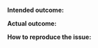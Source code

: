 <!--
  Thanks for filing an issue on Apollo Link!

  Please make sure that you include the following information to ensure that your issue is actionable.

  If you're filing a feature request, you do not need to follow the outline below,
  but please include "feature idea" in the title and include a specific example in which that feature would be useful.
-->

**Intended outcome:**
<!--
What you were trying to accomplish when the bug occurred, and as much code as possible related to the source of the problem.
-->

**Actual outcome:**
<!--
A description of what actually happened, including a screenshot or copy-paste of any related error messages, logs, or other output that might be related.
Places to look for information include your browser console, server console, and network logs.
Please avoid non-specific phrases like “didn’t work” or “broke”.
-->

**How to reproduce the issue:**
<!--
If possible, please create a reproduction using https://github.com/apollographql/react-apollo-error-template and link to it here.
If you prefer an in-browser way to create reproduction, try https://www.webpackbin.com/bins/-KjAoAmOoExoJhPIpPu1

Instructions for how the issue can be reproduced by a maintainer or contributor.
Be as specific as possible, and only mention what is necessary to reproduce the bug.
If possible, try to isolate the exact circumstances in which the bug occurs and avoid speculation over what the cause might be.
-->

